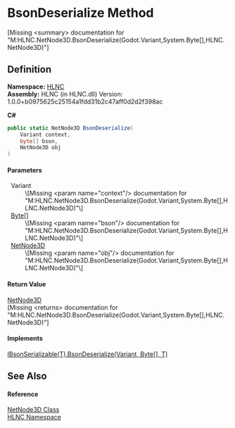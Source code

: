 # BsonDeserialize Method


\[Missing &lt;summary&gt; documentation for "M:HLNC.NetNode3D.BsonDeserialize(Godot.Variant,System.Byte[],HLNC.NetNode3D)"\]



## Definition
**Namespace:** <a href="N_HLNC">HLNC</a>  
**Assembly:** HLNC (in HLNC.dll) Version: 1.0.0+b0975625c25154a1fdd31b2c47aff0d2d2f398ac

**C#**
``` C#
public static NetNode3D BsonDeserialize(
	Variant context,
	byte[] bson,
	NetNode3D obj
)
```



#### Parameters
<dl><dt>  Variant</dt><dd>\[Missing &lt;param name="context"/&gt; documentation for "M:HLNC.NetNode3D.BsonDeserialize(Godot.Variant,System.Byte[],HLNC.NetNode3D)"\]</dd><dt>  <a href="https://learn.microsoft.com/dotnet/api/system.byte" target="_blank" rel="noopener noreferrer">Byte</a>[]</dt><dd>\[Missing &lt;param name="bson"/&gt; documentation for "M:HLNC.NetNode3D.BsonDeserialize(Godot.Variant,System.Byte[],HLNC.NetNode3D)"\]</dd><dt>  <a href="T_HLNC_NetNode3D">NetNode3D</a></dt><dd>\[Missing &lt;param name="obj"/&gt; documentation for "M:HLNC.NetNode3D.BsonDeserialize(Godot.Variant,System.Byte[],HLNC.NetNode3D)"\]</dd></dl>

#### Return Value
<a href="T_HLNC_NetNode3D">NetNode3D</a>  
\[Missing &lt;returns&gt; documentation for "M:HLNC.NetNode3D.BsonDeserialize(Godot.Variant,System.Byte[],HLNC.NetNode3D)"\]

#### Implements
<a href="M_HLNC_IBsonSerializable_1_BsonDeserialize">IBsonSerializable(T).BsonDeserialize(Variant, Byte[], T)</a>  


## See Also


#### Reference
<a href="T_HLNC_NetNode3D">NetNode3D Class</a>  
<a href="N_HLNC">HLNC Namespace</a>  
